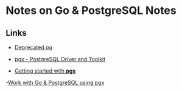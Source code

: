 # Notes on Go & PostgreSQL Notes

## Links

- [Deprecated _pq_](https://github.com/lib/pq)

- [pgx - PostgreSQL Driver and Toolkit](https://github.com/jackc/pgx)

- [Getting started with __pgx__](https://github.com/jackc/pgx/wiki/Getting-started-with-pgx)

-[Work with Go & PostgreSQL using pgx](https://medium.com/geekculture/work-with-go-postgresql-using-pgx-caee4573672)




